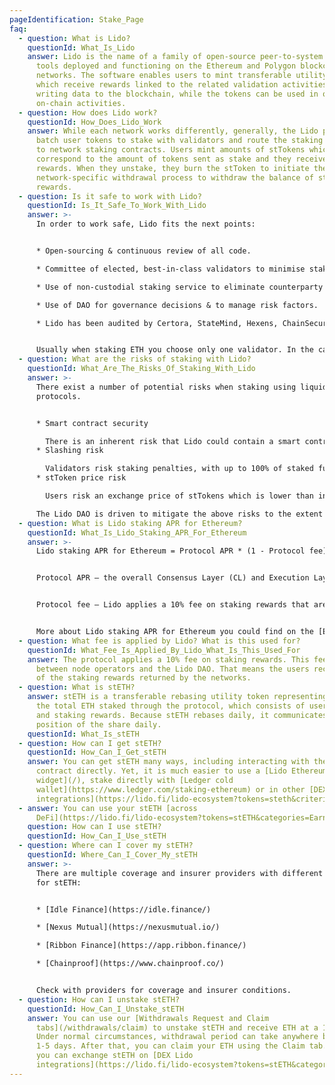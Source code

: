 ```yaml
---
pageIdentification: Stake_Page
faq:
  - question: What is Lido?
    questionId: What_Is_Lido
    answer: Lido is the name of a family of open-source peer-to-system software
      tools deployed and functioning on the Ethereum and Polygon blockchain
      networks. The software enables users to mint transferable utility tokens,
      which receive rewards linked to the related validation activities of
      writing data to the blockchain, while the tokens can be used in other
      on-chain activities.
  - question: How does Lido work?
    questionId: How_Does_Lido_Work
    answer: While each network works differently, generally, the Lido protocols
      batch user tokens to stake with validators and route the staking packages
      to network staking contracts. Users mint amounts of stTokens which
      correspond to the amount of tokens sent as stake and they receive staking
      rewards. When they unstake, they burn the stToken to initiate the
      network-specific withdrawal process to withdraw the balance of stake and
      rewards.
  - question: Is it safe to work with Lido?
    questionId: Is_It_Safe_To_Work_With_Lido
    answer: >-
      In order to work safe, Lido fits the next points:


      * Open-sourcing & continuous review of all code.

      * Committee of elected, best-in-class validators to minimise staking risk.

      * Use of non-custodial staking service to eliminate counterparty risk.

      * Use of DAO for governance decisions & to manage risk factors.

      * Lido has been audited by Certora, StateMind, Hexens, ChainSecurity, Oxorio, MixBytes, SigmaPrime, Quantstamp. Lido audits can be found in more detail [here](https://github.com/lidofinance/audits).


      Usually when staking ETH you choose only one validator. In the case of Lido you stake across many validators, minimising your staking risk.
  - question: What are the risks of staking with Lido?
    questionId: What_Are_The_Risks_Of_Staking_With_Lido
    answer: >-
      There exist a number of potential risks when staking using liquid staking
      protocols.


      * Smart contract security

        There is an inherent risk that Lido could contain a smart contract vulnerability or bug. The Lido code is open-sourced, audited and covered by an extensive bug bounty program to minimise this risk. To mitigate smart contract risks, all of the core Lido contracts are audited. Audit reports can be found [here](https://github.com/lidofinance/audits#lido-protocol-audits). Besides, Lido is covered with a massive [Immunefi bug bounty program](https://immunefi.com/bounty/lido/).
      * Slashing risk

        Validators risk staking penalties, with up to 100% of staked funds at risk if validators fail. To minimise this risk, Lido stakes across multiple professional and reputable node operators with heterogeneous setups, with additional mitigation in the form of self-coverage.
      * stToken price risk

        Users risk an exchange price of stTokens which is lower than inherent value due to withdrawal restrictions on Lido, making arbitrage and risk-free market-making impossible. The Lido DAO is driven to mitigate the above risks to the extent possible. Despite this, they may still exist and, as such, it is our duty to communicate them.

      The Lido DAO is driven to mitigate the above risks to the extent possible. Despite this, they may still exist.
  - question: What is Lido staking APR for Ethereum?
    questionId: What_Is_Lido_Staking_APR_For_Ethereum
    answer: >-
      Lido staking APR for Ethereum = Protocol APR * (1 - Protocol fee)


      Protocol APR — the overall Consensus Layer (CL) and Execution Layer (EL) rewards received by Lido validators to total pooled ETH estimated as the moving average of the last seven days.


      Protocol fee — Lido applies a 10% fee on staking rewards that are split between node operators and the DAO Treasury.


      More about Lido staking APR for Ethereum you could find on the [Ethereum landing page](https://lido.fi/ethereum) and in our [Docs](https://docs.lido.fi/#liquid-staking).
  - question: What fee is applied by Lido? What is this used for?
    questionId: What_Fee_Is_Applied_By_Lido_What_Is_This_Used_For
    answer: The protocol applies a 10% fee on staking rewards. This fee is split
      between node operators and the Lido DAO. That means the users receive 90%
      of the staking rewards returned by the networks.
  - question: What is stETH?
    answer: stETH is a transferable rebasing utility token representing a share of
      the total ETH staked through the protocol, which consists of user deposits
      and staking rewards. Because stETH rebases daily, it communicates the
      position of the share daily.
    questionId: What_Is_stETH
  - question: How can I get stETH?
    questionId: How_Can_I_Get_stETH
    answer: You can get stETH many ways, including interacting with the smart
      contract directly. Yet, it is much easier to use a [Lido Ethereum staking
      widget](/), stake directly with [Ledger cold
      wallet](https://www.ledger.com/staking-ethereum) or in other [DEX Lido
      integrations](https://lido.fi/lido-ecosystem?tokens=steth&criteria=and&categories=get).
  - answer: You can use your stETH [across
      DeFi](https://lido.fi/lido-ecosystem?tokens=stETH&categories=Earn).
    question: How can I use stETH?
    questionId: How_Can_I_Use_stETH
  - question: Where can I cover my stETH?
    questionId: Where_Can_I_Cover_My_stETH
    answer: >-
      There are multiple coverage and insurer providers with different products
      for stETH:


      * [Idle Finance](https://idle.finance/)

      * [Nexus Mutual](https://nexusmutual.io/)

      * [Ribbon Finance](https://app.ribbon.finance/)

      * [Chainproof](https://www.chainproof.co/)


      Check with providers for coverage and insurer conditions.
  - question: How can I unstake stETH?
    questionId: How_Can_I_Unstake_stETH
    answer: You can use our [Withdrawals Request and Claim
      tabs](/withdrawals/claim) to unstake stETH and receive ETH at a 1:1 ratio.
      Under normal circumstances, withdrawal period can take anywhere between
      1-5 days. After that, you can claim your ETH using the Claim tab. Also,
      you can exchange stETH on [DEX Lido
      integrations](https://lido.fi/lido-ecosystem?tokens=stETH&categories=Get).
---
```


